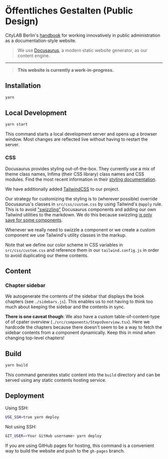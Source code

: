# Öffentliches Gestalten (Public Design)

CityLAB Berlin's [handbook](https://citylab-berlin.org/en/projects/handbuch/) for working innovatively in public administration as a documentation-style website.

> We use [Docusaurus](https://docusaurus.io/), a modern static website generator, as our content engine.

---

> **This website is currently a work-in-progress.**

## Installation

```bash
yarn
```

## Local Development

```bash
yarn start
```

This command starts a local development server and opens up a browser window. Most changes are reflected live without having to restart the server.

### CSS

Docusaurus provides styling out-of-the-box. They currently use a mix of theme class names, Infima (their CSS library) class names and CSS modules. Find the most recent information in their [styling documentation](https://docusaurus.io/docs/styling-layout).

We have additionally added [TailwindCSS](https://tailwindcss.com/) to our project.

Our strategy for customizing the styling is to (wherever possible) override Docusaurus's classes in `src/css/custom.css` by using Tailwind's `@apply` rule. This is to avoid ["swizzling"](https://docusaurus.io/docs/swizzling) Docusaurus components and adding our own Tailwind utilities to the markdown. We do this because swizzling [is only save for some components](https://docusaurus.io/docs/swizzling#what-is-safe-to-swizzle).

Whenever we really need to swizzle a component or we create a custom component we use Tailwind's utility classes in the markup.

Note that we define our color scheme in CSS variables in `src/css/custom.css` and reference them in our `tailwind.config.js` in order to avoid duplicating our theme contents.

## Content

### Chapter sidebar

We autogenerate the contents of the sidebar that displays the book chapters (see `./sidebars.js`). This enables us to not having to think too much about keeping the sidebar and the contents in sync.

**There is one caveat though**: We also have a custom table-of-content-type of of cpater overview (`./src/components/StepsOverview.tsx`). Here we hardcode the chapters because there doesn't seem to be a way to fetch the sidebar contents from a component dynamically. Keep this in mind when changing top-level chapters!

## Build

```bash
yarn build
```

This command generates static content into the `build` directory and can be served using any static contents hosting service.

## Deployment

Using SSH:

```bash
USE_SSH=true yarn deploy
```

Not using SSH:

```bash
GIT_USER=<Your GitHub username> yarn deploy
```

If you are using GitHub pages for hosting, this command is a convenient way to build the website and push to the `gh-pages` branch.

